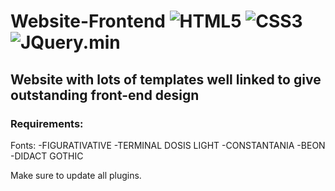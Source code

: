 # Website-Frontend ![HTML5](https://img.shields.io/badge/HTML-5-brightgreen.svg) ![CSS3](https://img.shields.io/badge/CSS-3-orange.svg) ![JQuery.min](https://img.shields.io/badge/JQuery.min-red.svg) 

## Website with lots of templates well linked to give outstanding front-end design

### Requirements:
Fonts:
-FIGURATIVATIVE
-TERMINAL DOSIS LIGHT
-CONSTANTANIA
-BEON
-DIDACT GOTHIC

Make sure to update all plugins. 
